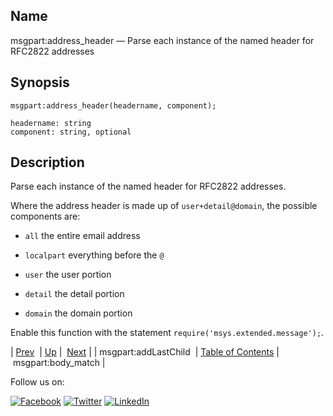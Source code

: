 <a name="lua.ref.msgpart_address_header"></a>
## Name

msgpart:address_header — Parse each instance of the named header for RFC2822 addresses

<a name="idp17043728"></a>
## Synopsis

`msgpart:address_header(headername, component);`

```
headername: string
component: string, optional
```
<a name="idp17046752"></a>
## Description

Parse each instance of the named header for RFC2822 addresses.

Where the address header is made up of `user+detail@domain`, the possible components are:

*   `all` the entire email address

*   `localpart` everything before the `@`

*   `user` the user portion

*   `detail` the detail portion

*   `domain` the domain portion

Enable this function with the statement `require('msys.extended.message');`.

| [Prev](lua.ref.msgpart_addLastChild.php)  | [Up](lua.function.details.php) |  [Next](lua.ref.msgpart_body_match.php) |
| msgpart:addLastChild  | [Table of Contents](index.php) |  msgpart:body_match |

Follow us on:

[![Facebook](https://support.messagesystems.com/images/icon-facebook.png)](http://www.facebook.com/messagesystems) [![Twitter](https://support.messagesystems.com/images/icon-twitter.png)](http://twitter.com/#!/MessageSystems) [![LinkedIn](https://support.messagesystems.com/images/icon-linkedin.png)](http://www.linkedin.com/company/message-systems)